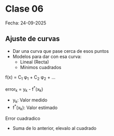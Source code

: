 # Clase 06 
Fecha: 24-09-2025

## Ajuste de curvas

- Dar una curva que pase cerca de esos puntos
- Modelos para dar con esa curva:
  - Lineal (Recta)
  - Mínimos cuadrados

f(x) = C<sub>1</sub> φ<sub>1</sub> + C<sub>2</sub> φ<sub>2</sub> + ...

error<sub>k</sub> = y<sub>k</sub> - f<sup>*</sup>(x<sub>k</sub>)
- y<sub>k</sub>: Valor medido
- f<sup>*</sup>(x<sub>k</sub>): Valor estimado

Error cuadradico
- Suma de lo anterior, elevalo al cuadrado
